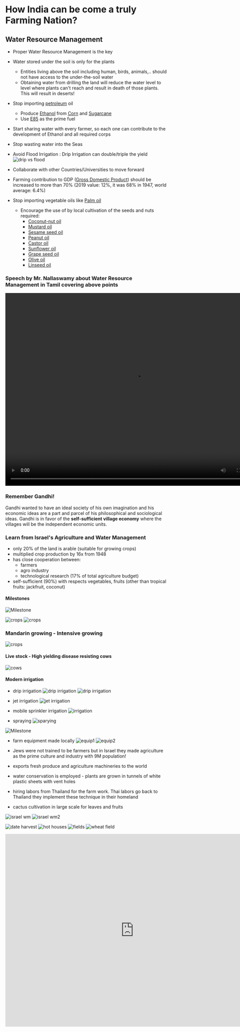 # How India can be come a truly Farming Nation?

## Water Resource Management

- Proper Water Resource Management is the key
- Water stored under the soil is only for the plants
    - Entities living above the soil including human, birds, animals,.. should not have access to the under-the-soil water
    - Obtaining water from drilling the land will reduce the water level to level where plants can't reach and result in death of those plants. This will result in deserts!

- Stop importing [petroleum](https://en.wikipedia.org/wiki/Petroleum) oil 
    - Produce [Ethanol](https://en.wikipedia.org/wiki/Ethanol) from [Corn](https://en.wikipedia.org/wiki/Corn_ethanol) and [Sugarcane](https://sugarcane.org/ethanol/)
    - Use [E85](https://en.wikipedia.org/wiki/E85) as the prime fuel
- Start sharing water with every farmer, so each one can contribute to the development of Ethanol and all required corps
- Stop wasting water into the Seas
- Avoid Flood Irrigation : Drip Irrigation can double/triple the yield
![drip vs flood](img/flood-vs-drip.png)
- Collaborate with other Countries/Universities to move forward

- Farming contribution to GDP ([Gross Domestic Product](https://en.wikipedia.org/wiki/Gross_domestic_product)) should be increased to more than 70% (2019 value: 12%, it was 68% in 1947, world average: 6.4%)
- Stop importing vegetable oils like [Palm oil](https://en.wikipedia.org/wiki/Palm_oil) 
    - Encourage the use of by local cultivation of the seeds and nuts required:
        - [Coconut-nut oil](https://en.wikipedia.org/wiki/Coconut_oil)
        - [Mustard oil](https://en.wikipedia.org/wiki/Mustard_oil)
        - [Sesame seed oil](https://en.wikipedia.org/wiki/Sesame_oil)
        - [Peanut oil](https://en.wikipedia.org/wiki/Peanut_oil)
        - [Castor oil](https://en.wikipedia.org/wiki/Castor_oil)
        - [Sunflower oil](https://en.wikipedia.org/wiki/Sunflower_oil)
        - [Grape seed oil](https://en.wikipedia.org/wiki/Grape_seed_oil)
        - [Olive oil](https://en.wikipedia.org/wiki/Olive_oil)
        - [Linseed oil](https://en.wikipedia.org/wiki/Linseed_oil)

### Speech by Mr. Nallaswamy about Water Resource Management in Tamil covering above points
<video controls width="800" height="600"  >
                      <source src="https://mohan-chinnappan-n2.github.io/2019/farming/img/farming-water-mgmt.mp4" type="video/mp4">
                      Your browser does not support the video tag.
</video>


### Remember Gandhi!

Gandhi wanted to have an ideal society of his own imagination and his economic ideas are a part and parcel of his philosophical and sociological ideas. Gandhi is in favor of the **self-sufficient village economy** where the villages will be the independent economic units.


### Learn from Israel's Agriculture and Water Management

 - only 20% of the land is arable (suitable for growing crops)
 - multiplied crop production by 16x from 1948 
 - has close cooperation between:
    - farmers
    - agro industry
    - technological research (17% of total agriculture budget)
- self-sufficient (90%) with respects vegetables, fruits (other than tropical fruits: jackfruit, coconut)

#### Milestones
![Milestone](img/israel-milestones-2.png)

![crops](img/israel-crops-1.png)
![crops](img/israel-crops-2.png)

### Mandarin growing - Intensive growing
![crops](img/israel-crop-3.png)

#### Live stock - High yielding disease resisting cows
![cows](img/israel-cows-1.png)

#### Modern irrigation

- drip irrigation
![drip irrigation](img/drip-irrigation-1.png)
![drip irrigation](img/drip-irrigation-2.png)

- jet irrigation
![jet irrigation](img/jet-irrigation.png)

- mobile sprinkler irrigation
![irrigation](img/israel-irrigation-1.png)

- spraying 
![sparying](img/israel-spraying-1.png)

![Milestone](img/israel-milestones-1.png)


- farm equipment made locally
![equip1](img/farm-equipment-1.png)
![equip2](img/farm-equipment-2.png)






-  Jews were not trained to be farmers but in Israel they made agriculture as the prime culture and industry with 9M population!

- exports fresh produce and agriculture machineries to the world

- water conservation is employed - plants are grown in tunnels of white plastic sheets with vent holes

- hiring labors from Thailand for the farm work. Thai labors go back to Thailand they implement these technique in their homeland

- cactus cultivation in large scale for leaves and fruits

![israel wm](img/israel-wm-1.png)
![israel wm2](img/israel-wm-2.png)

![date harvest](https://upload.wikimedia.org/wikipedia/commons/c/c7/Dattelernte.jpg)
![hot houses](https://upload.wikimedia.org/wikipedia/commons/c/cc/PikiWiki_Israel_5358_ein_yahav_hot-houses.jpg)
![fields](https://upload.wikimedia.org/wikipedia/commons/b/ba/PikiWiki_Israel_14301_Gilboa_Mountain.JPG)
![wheat field](https://upload.wikimedia.org/wikipedia/commons/1/11/Wheat-haHula-ISRAEL2.JPG)



<iframe width="800" height="600" src="https://www.youtube.com/embed/LQ3192n9KVU" frameborder="0" allow="accelerometer; autoplay; encrypted-media; gyroscope; picture-in-picture" allowfullscreen></iframe>



